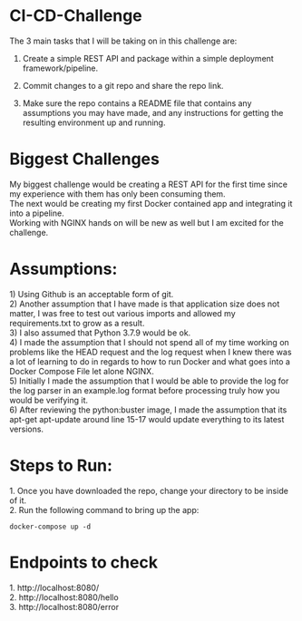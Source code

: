 # CI-CD-Challenge

The 3 main tasks that I will be taking on in this challenge are:

1) Create a simple REST API and package within a simple deployment
framework/pipeline.

2) Commit changes to a git repo and share the repo link.

3) Make sure the repo contains a README file that contains any assumptions you
may have made, and any instructions for getting the resulting environment up and
running.

<h1>Biggest Challenges</h1>
My biggest challenge would be creating a REST API for the first time since my experience with them has only been consuming them. <br>
The next would be creating my first Docker contained app and integrating it into a pipeline. <br>
Working with NGINX hands on will be new as well but I am excited for the challenge. <br>


<h1>Assumptions:</h1>
1) Using Github is an acceptable form of git.<br>
2) Another assumption that I have made is that application size does not matter, I was free to test out various imports and allowed my requirements.txt to grow as a result.<br>
3) I also assumed that Python 3.7.9 would be ok.<br>
4) I made the assumption that I should not spend all of my time working on problems like the HEAD request and the log request when I knew there was a lot of learning to do in regards to how to run Docker and what goes into a Docker Compose File let alone NGINX.<br>
5) Initially I made the assumption that I would be able to provide the log for the log parser in an example.log format before processing truly how you would be verifying it.<br>
6) After reviewing the python:buster image, I made the assumption that its apt-get apt-update around line 15-17 would update everything to its latest versions.<br>


<h1>Steps to Run:</h1>
1. Once you have downloaded the repo, change your directory to be inside of it. <br>
2. Run the following command to bring up the app:
	
	docker-compose up -d 


<h1>Endpoints to check</h1>
1. http://localhost:8080/<br>
2. http://localhost:8080/hello<br>
3. http://localhost:8080/error<br>